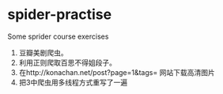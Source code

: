 # spider-practise
Some sprider course exercises
1. 豆瓣美剧爬虫。
2. 利用正则爬取百思不得姐段子。
3. 在http://konachan.net/post?page=1&tags= 网站下载高清图片
4. 把3中爬虫用多线程方式重写了一遍
